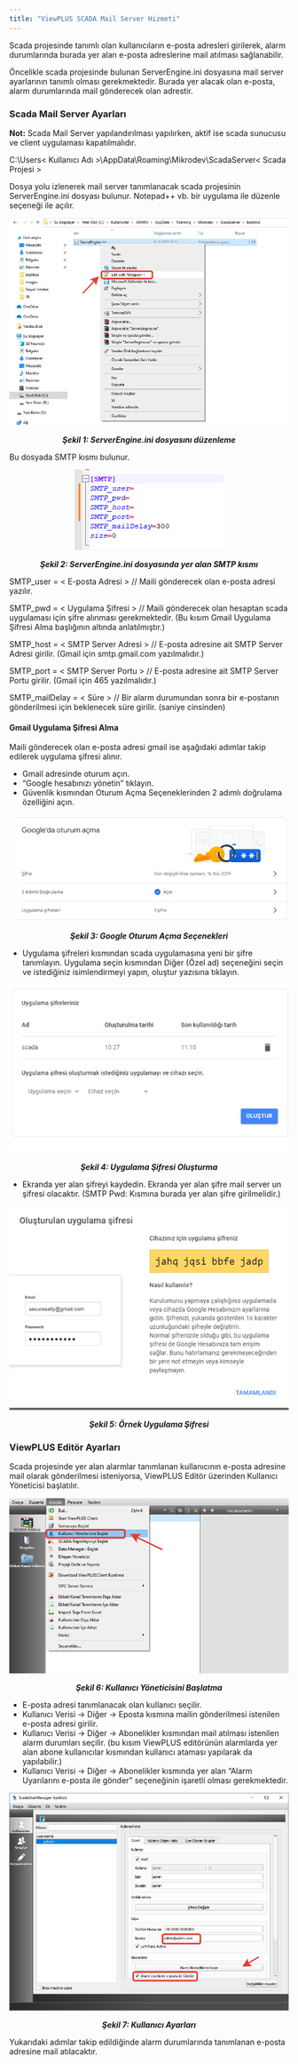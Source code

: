 ```yaml
---
title: "ViewPLUS SCADA Mail Server Hizmeti"
---
```


Scada projesinde tanımlı olan kullanıcıların e-posta adresleri girilerek, alarm durumlarında burada yer alan e-posta adreslerine mail atılması sağlanabilir.

Öncelikle scada projesinde bulunan ServerEngine.ini dosyasına mail server ayarlarının tanımlı olması gerekmektedir. Burada yer alacak olan e-posta, alarm durumlarında mail gönderecek olan adrestir.

### Scada Mail Server Ayarları

**Not:** Scada Mail Server yapılandırılması yapılırken, aktif ise scada sunucusu ve client uygulaması kapatılmalıdır.

C:\Users\< Kullanıcı Adı >\AppData\Roaming\Mikrodev\ScadaServer\< Scada Projesi >

Dosya yolu izlenerek mail server tanımlanacak scada projesinin ServerEngine.ini dosyası bulunur. Notepad++ vb. bir uygulama ile düzenle seçeneği ile açılır.

<center>

![mailserver](/img/mailserver.png)
***<center>Şekil 1: ServerEngine.ini dosyasını düzenleme</center>***

</center>

Bu dosyada SMTP kısmı bulunur.

<center>

![mailserver1](/img/mailserver1.png)
***<center>Şekil 2: ServerEngine.ini dosyasında yer alan SMTP kısmı</center>***

</center>

SMTP_user = < E-posta Adresi > // Maili gönderecek olan e-posta adresi yazılır.

SMTP_pwd = < Uygulama Şifresi > // Maili gönderecek olan hesaptan scada uygulaması için şifre alınması gerekmektedir. (Bu kısım Gmail Uygulama Şifresi Alma başlığının altında anlatılmıştır.)

SMTP_host = < SMTP Server Adresi > // E-posta adresine ait SMTP Server Adresi girilir. (Gmail için smtp.gmail.com yazılmalıdır.)

SMTP_port = < SMTP Server Portu > // E-posta adresine ait SMTP Server Portu girilir. (Gmail için 465 yazılmalıdır.)

SMTP_mailDelay = < Süre > // Bir alarm durumundan sonra bir e-postanın gönderilmesi için beklenecek süre girilir. (saniye cinsinden)  

#### Gmail Uygulama Şifresi Alma

Maili gönderecek olan e-posta adresi gmail ise aşağıdaki adımlar takip edilerek uygulama şifresi alınır.

- Gmail adresinde oturum açın.    
- “Google hesabınızı yönetin” tıklayın.      
- Güvenlik kısmından Oturum Açma Seçeneklerinden 2 adımlı doğrulama özelliğini açın.    

<center>

![mailserver2](/img/mailserver2.png)
***<center>Şekil 3: Google Oturum Açma Seçenekleri</center>***

</center>

- Uygulama şifreleri kısmından scada uygulamasına yeni bir şifre tanımlayın. Uygulama seçin kısmından Diğer (Özel ad) seçeneğini seçin ve istediğiniz isimlendirmeyi yapın, oluştur yazısına tıklayın.    

<center>

![mailserver3](/img/mailserver3.png)
***<center>Şekil 4: Uygulama Şifresi Oluşturma</center>***

</center>

- Ekranda yer alan şifreyi kaydedin. Ekranda yer alan şifre mail server un şifresi olacaktır. (SMTP Pwd: Kısmına burada yer alan şifre girilmelidir.)

<center>

![mailserver4](/img/mailserver4.png)
***<center>Şekil 5: Örnek Uygulama Şifresi</center>***

</center>


### ViewPLUS Editör Ayarları

Scada projesinde yer alan alarmlar tanımlanan kullanıcının e-posta adresine mail olarak gönderilmesi isteniyorsa, ViewPLUS Editör üzerinden Kullanıcı Yöneticisi başlatılır.

<center>

![mailserver5](/img/mailserver5.png)
***<center>Şekil 6: Kullanıcı Yöneticisini Başlatma</center>***

</center>

- E-posta adresi tanımlanacak olan kullanıcı seçilir.    
- Kullanıcı Verisi -> Diğer -> Eposta kısmına mailin gönderilmesi istenilen e-posta adresi girilir.   
- Kullanıcı Verisi -> Diğer -> Abonelikler kısmından mail atılması istenilen alarm durumları seçilir. (bu kısım ViewPLUS editörünün alarmlarda yer alan abone kullanıcılar kısmından kullanıcı ataması yapılarak da yapılabilir.)         
-  Kullanıcı Verisi -> Diğer -> Abonelikler kısmında yer alan “Alarm Uyarılarını e-posta ile gönder” seçeneğinin işaretli olması gerekmektedir.        

<center>

![mailserver6](/img/mailserver6.png)
***<center>Şekil 7: Kullanıcı Ayarları</center>***

</center>

Yukarıdaki adımlar takip edildiğinde alarm durumlarında tanımlanan e-posta adresine mail atılacaktır.
